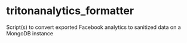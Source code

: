 # tritonanalytics_formatter
Script(s) to convert exported Facebook analytics to sanitized data on a MongoDB instance
